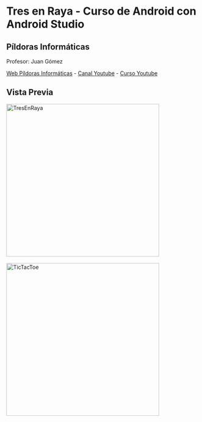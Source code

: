 Tres en Raya - Curso de Android con Android Studio
==================================================

Píldoras Informáticas
---------------------
Profesor: Juan Gómez 

<a href="http://www.pildorasinformaticas.es" target="_blank">Web Píldoras Informáticas</a> - <a href="https://www.youtube.com/user/pildorasinformaticas" target="_blank">Canal Youtube</a> - <a href="https://www.youtube.com/playlist?list=PLU8oAlHdN5Bkn-KS1sRFlSEnXXcAtAJ9P" target="_blank">Curso Youtube</a>

Vista Previa
------------
<img src="https://s5.postimg.org/ub2rj7vbr/tresEnRaya.jpg" width="400px" alt="TresEnRaya">
<br>
<br>
<img src="https://s5.postimg.org/hxpxcb5nb/ticTacToe.jpg" width="400px" alt="TicTacToe">